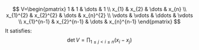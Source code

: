 $$
V=\begin{pmatrix}
1 & 1 & \dots & 1 \\
x_{1} & x_{2} & \dots & x_{n}  \\
x_{1}^{2} & x_{2}^{2} & \dots & x_{n}^{2} \\
\vdots & \vdots & \ddots & \vdots \\
x_{1}^{n-1} & x_{2}^{n-1} & \dots & x_{n}^{n-1}
\end{pmatrix}
$$
It  satisfies:
$$
\det V=\prod_{1\leq j<i\leq n}(x_{i}-x_{j}) 
$$
